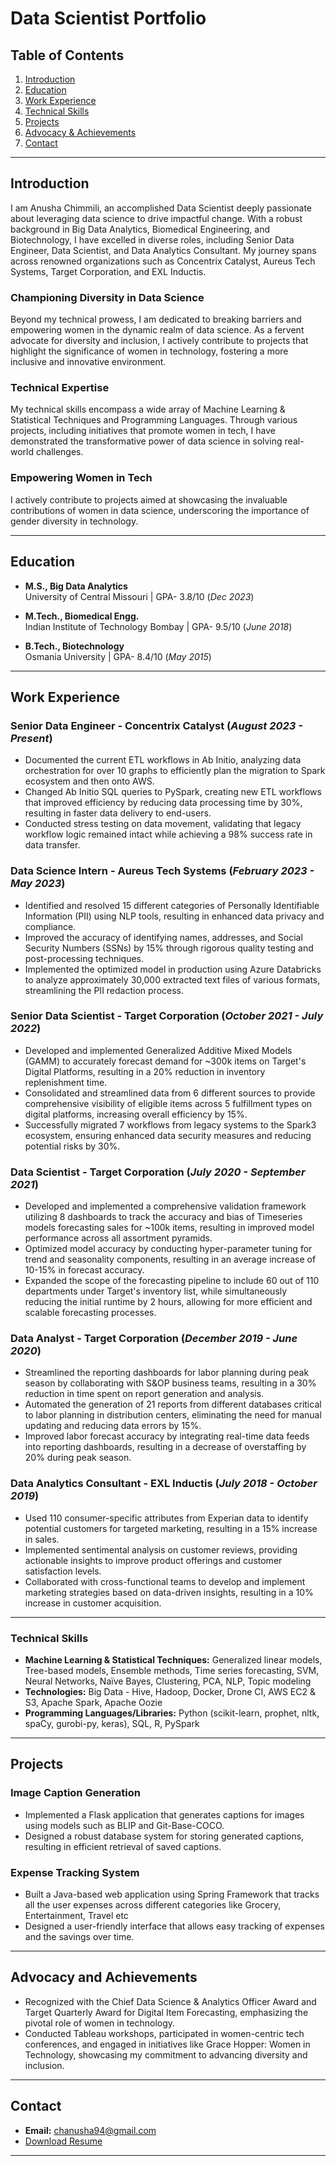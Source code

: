 # Data Scientist Portfolio

## Table of Contents
1. [Introduction](#introduction)
2. [Education](#education)
3. [Work Experience](#work-experience)
4. [Technical Skills](#technical-skills)
5. [Projects](#projects)
6. [Advocacy & Achievements](#advocacy-and-achievements)
7. [Contact](#contact)

---

## Introduction
I am Anusha Chimmili, an accomplished Data Scientist deeply passionate about leveraging data science to drive impactful change. With a robust background in Big Data Analytics, Biomedical Engineering, and Biotechnology, I have excelled in diverse roles, including Senior Data Engineer, Data Scientist, and Data Analytics Consultant. My journey spans across renowned organizations such as Concentrix Catalyst, Aureus Tech Systems, Target Corporation, and EXL Inductis.

### Championing Diversity in Data Science
Beyond my technical prowess, I am dedicated to breaking barriers and empowering women in the dynamic realm of data science. As a fervent advocate for diversity and inclusion, I actively contribute to projects that highlight the significance of women in technology, fostering a more inclusive and innovative environment.

### Technical Expertise
My technical skills encompass a wide array of Machine Learning & Statistical Techniques and Programming Languages. Through various projects, including initiatives that promote women in tech, I have demonstrated the transformative power of data science in solving real-world challenges.

### Empowering Women in Tech
I actively contribute to projects aimed at showcasing the invaluable contributions of women in data science, underscoring the importance of gender diversity in technology.


---

## Education
- **M.S., Big Data Analytics**  
  University of Central Missouri | GPA- 3.8/10 (_Dec 2023_)

- **M.Tech., Biomedical Engg.**  
  Indian Institute of Technology Bombay | GPA- 9.5/10 (_June 2018_)

- **B.Tech., Biotechnology**  
  Osmania University | GPA- 8.4/10 (_May 2015_)

---

## Work Experience

### Senior Data Engineer - Concentrix Catalyst (_August 2023 - Present_)
- Documented the current ETL workflows in Ab Initio, analyzing data orchestration for over 10 graphs to efficiently plan the migration to Spark ecosystem and then onto AWS.
- Changed Ab Initio SQL queries to PySpark, creating new ETL workflows that improved efficiency by reducing data processing time by 30%, resulting in faster data delivery to end-users.
- Conducted stress testing on data movement, validating that legacy workflow logic remained intact while achieving a 98% success rate in data transfer.

### Data Science Intern - Aureus Tech Systems (_February 2023 - May 2023_)
- Identified and resolved 15 different categories of Personally Identifiable Information (PII) using NLP tools, resulting in enhanced data privacy and compliance.
- Improved the accuracy of identifying names, addresses, and Social Security Numbers (SSNs) by 15% through rigorous quality testing and post-processing techniques.
- Implemented the optimized model in production using Azure Databricks to analyze approximately 30,000 extracted text files of various formats, streamlining the PII redaction process.

### Senior Data Scientist - Target Corporation (_October 2021 - July 2022_)
- Developed and implemented Generalized Additive Mixed Models (GAMM) to accurately forecast demand for ~300k items on Target's Digital Platforms, resulting in a 20% reduction in inventory replenishment time.
- Consolidated and streamlined data from 6 different sources to provide comprehensive visibility of eligible items across 5 fulfillment types on digital platforms, increasing overall efficiency by 15%.
- Successfully migrated 7 workflows from legacy systems to the Spark3 ecosystem, ensuring enhanced data security measures and reducing potential risks by 30%.

### Data Scientist - Target Corporation (_July 2020 - September 2021_)
- Developed and implemented a comprehensive validation framework utilizing 8 dashboards to track the accuracy and bias of Timeseries models forecasting sales for ~100k items, resulting in improved model performance across all assortment pyramids.
- Optimized model accuracy by conducting hyper-parameter tuning for trend and seasonality components, resulting in an average increase of 10-15% in forecast accuracy.
- Expanded the scope of the forecasting pipeline to include 60 out of 110 departments under Target's inventory list, while simultaneously reducing the initial runtime by 2 hours, allowing for more efficient and scalable forecasting processes.

### Data Analyst - Target Corporation (_December 2019 - June 2020_)
- Streamlined the reporting dashboards for labor planning during peak season by collaborating with S&OP business teams, resulting in a 30% reduction in time spent on report generation and analysis.
- Automated the generation of 21 reports from different databases critical to labor planning in distribution centers, eliminating the need for manual updating and reducing data errors by 15%.
- Improved labor forecast accuracy by integrating real-time data feeds into reporting dashboards, resulting in a decrease of overstaffing by 20% during peak season.

### Data Analytics Consultant - EXL Inductis (_July 2018 - October 2019_)
- Used 110 consumer-specific attributes from Experian data to identify potential customers for targeted marketing, resulting in a 15% increase in sales.
- Implemented sentimental analysis on customer reviews, providing actionable insights to improve product offerings and customer satisfaction levels.
- Collaborated with cross-functional teams to develop and implement marketing strategies based on data-driven insights, resulting in a 10% increase in customer acquisition.

---

### Technical Skills
- **Machine Learning & Statistical Techniques:** Generalized linear models, Tree-based models, Ensemble methods, Time series forecasting, SVM, Neural Networks, Naïve Bayes, Clustering, PCA, NLP, Topic modeling
- **Technologies:** Big Data - Hive, Hadoop, Docker, Drone CI, AWS EC2 & S3, Apache Spark, Apache Oozie
- **Programming Languages/Libraries:** Python (scikit-learn, prophet, nltk, spaCy, gurobi-py, keras), SQL, R, PySpark

---

## Projects

### Image Caption Generation
- Implemented a Flask application that generates captions for images using models such as BLIP and Git-Base-COCO.
- Designed a robust database system for storing generated captions, resulting in efficient retrieval of saved captions.

### Expense Tracking System
- Built a Java-based web application using Spring Framework that tracks all the user expenses across different categories like Grocery, Entertainment, Travel etc 
- Designed a user-friendly interface that allows easy tracking of expenses and the savings over time.

---

## Advocacy and Achievements
- Recognized with the Chief Data Science & Analytics Officer Award and Target Quarterly Award for Digital Item Forecasting, emphasizing the pivotal role of women in technology.
- Conducted Tableau workshops, participated in women-centric tech conferences, and engaged in initiatives like Grace Hopper: Women in Technology, showcasing my commitment to advancing diversity and inclusion.

---

## Contact
- **Email:** chanusha94@gmail.com
- [Download Resume](/assets/resume/resume.pdf)

---
